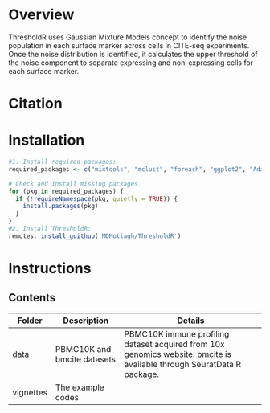 # Overview
ThresholdR uses Gaussian Mixture Models concept to identify the noise population in each surface marker across cells in CITE-seq experiments. Once the noise distribution is identified, it calculates the upper threshold of the noise component to separate expressing and non-expressing cells for each surface marker. 
# Citation
# Installation
```r
#1. Install required packages:
required_packages <- c("mixtools", "mclust", "foreach", "ggplot2", "AdaptGauss")

# Check and install missing packages
for (pkg in required_packages) {
  if (!requireNamespace(pkg, quietly = TRUE)) {
    install.packages(pkg)
  }
}
#2. Install ThresholdR:
remotes::install_guithub('MDMotlagh/ThresholdR')
```
# Instructions
## Contents
| Folder | Description | Details |
| --------------- | --------------- | --------------- |
| data   | PBMC10K and bmcite datasets   | PBMC10K immune profiling dataset acquired from 10x genomics website. bmcite is available through SeuratData R package.   |
| vignettes   | The example codes  |    |

